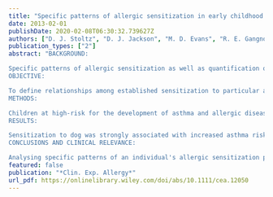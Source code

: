 ```yaml
---
title: "Specific patterns of allergic sensitization in early childhood and asthma & rhinitis risk"
date: 2013-02-01
publishDate: 2020-02-08T06:30:32.739627Z
authors: ["D. J. Stoltz", "D. J. Jackson", "M. D. Evans", "R. E. Gangnon", "C. J. Tisler", "J. E. Gern", "R. F. Lemanske"]
publication_types: ["2"]
abstract: "BACKGROUND:

Specific patterns of allergic sensitization as well as quantification of the in vitro IgE response in early life may provide relevant clinical insight into future rhinitis and asthma risk.
OBJECTIVE:

To define relationships among established sensitization to particular aeroallergens, quantitative analyses of allergen-specific IgE levels, pet exposure and sensitization, and asthma and rhinitis risk.
METHODS:

Children at high-risk for the development of asthma and allergic diseases were enrolled at birth into the Childhood Origins of ASThma (COAST) study. Allergen-specific IgE was assessed at ages 1, 3, 6, and 9 years by fluoroenzyme immunoassay (Unicap(®) 100; Pharmacia Diagnostics). Current asthma and rhinitis were diagnosed at age 6 and 8 years.
RESULTS:

Sensitization to dog was strongly associated with increased asthma risk (P < 0.0001). Sensitization to perennial compared with seasonal allergens was more strongly associated with asthma risk, while sensitization to seasonal allergens was more closely associated with rhinitis risk. Increased levels of specific IgE to perennial allergens were associated with an increased asthma risk (P = 0.05), while any detectable level of IgE to seasonal allergens was associated with increased rhinitis risk (P = 0.0009). While dog and cat sensitization were both independently associated with increased asthma and rhinitis risk, dog exposure at birth was associated with a reduced risk of asthma, regardless of dog sensitization status during the first 6 years of life (P = 0.05).
CONCLUSIONS AND CLINICAL RELEVANCE:

Analysing specific patterns of an individual's allergic sensitization profile reveals additional relevant associations with asthma and rhinitis risk as opposed to the information gained from characterizing an individual as 'atopic' by the presence of any demonstrable sensitization alone. Furthermore, protective mechanisms of dog exposure with regards to asthma risk appear to be unrelated to the prevention of sensitization."
featured: false
publication: "*Clin. Exp. Allergy*"
url_pdf: https://onlinelibrary.wiley.com/doi/abs/10.1111/cea.12050
---
```


